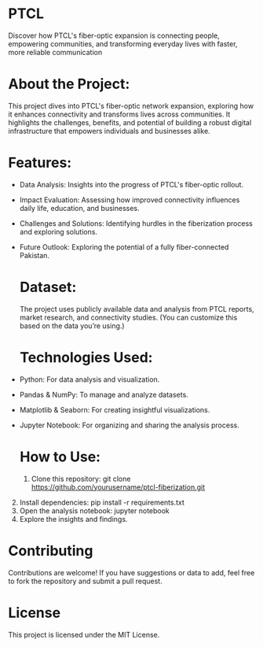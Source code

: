 # PTCL
Discover how PTCL's fiber-optic expansion is connecting people, empowering communities, and transforming everyday lives with faster, more reliable communication 
# About the Project: 
This project dives into PTCL's fiber-optic network expansion, exploring how it enhances connectivity and transforms lives across communities. It highlights the challenges, benefits, and potential of building a robust digital infrastructure that empowers individuals and businesses alike.

# Features: 
- Data Analysis: Insights into the progress of PTCL's fiber-optic rollout.
- Impact Evaluation: Assessing how improved connectivity influences daily life, education, and businesses.
- Challenges and Solutions: Identifying hurdles in the fiberization process and exploring solutions.
- Future Outlook: Exploring the potential of a fully fiber-connected Pakistan.

  # Dataset:
  The project uses publicly available data and analysis from PTCL reports, market research, and connectivity studies. (You can customize this based on the data you’re using.)

  # Technologies Used:
- Python: For data analysis and visualization.
- Pandas & NumPy: To manage and analyze datasets.
- Matplotlib & Seaborn: For creating insightful visualizations.
- Jupyter Notebook: For organizing and sharing the analysis process.

  # How to Use:
  1. Clone this repository:
     git clone https://github.com/yourusername/ptcl-fiberization.git
 2. Install dependencies:
    pip install -r requirements.txt
 3. Open the analysis notebook:
    jupyter notebook
4. Explore the insights and findings.

 # Contributing
 Contributions are welcome! If you have suggestions or data to add, feel free to fork the repository and submit a pull request.

# License 
This project is licensed under the MIT License.
   
